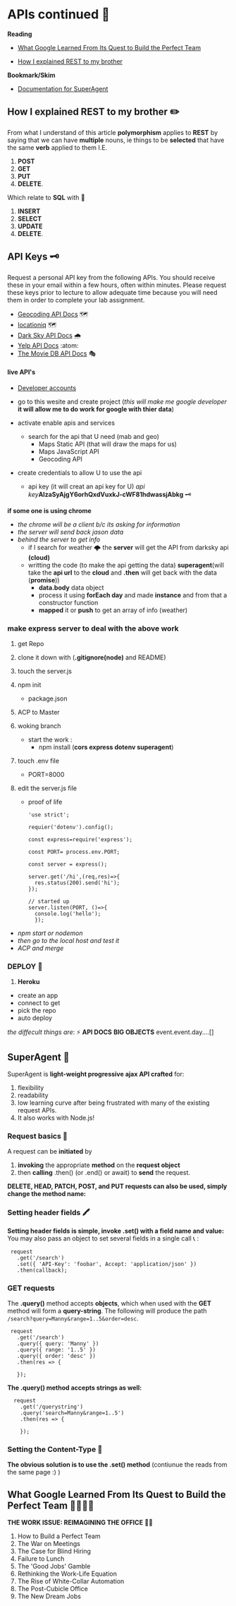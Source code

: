 # APIs continued :incoming_envelope:

**Reading**

- [What Google Learned From Its Quest to Build the Perfect Team](https://www.nytimes.com/2016/02/28/magazine/what-google-learned-from-its-quest-to-build-the-perfect-team.html)

- [How I explained REST to my brother](https://gist.github.com/brookr/5977550)

**Bookmark/Skim**

- [Documentation for SuperAgent](https://visionmedia.github.io/superagent/)

## How I explained REST to my brother :pencil2:

From what I understand of this article **polymorphism** applies to **REST** by saying that we can have **multiple** nouns, ie things to be **selected** that have the same **verb** applied to them I.E.

1. **POST**
1. **GET**
1. **PUT**
1. **DELETE**.

Which relate to **SQL** with :slot_machine:

1. **INSERT**
1. **SELECT**
1. **UPDATE**
1. **DELETE**.

## API Keys :old_key:

Request a personal API key from the following APIs. You should receive these in your email within a few hours, often within minutes. Please request these keys prior to lecture to allow adequate time because you will need them in order to complete your lab assignment.

- [Geocoding API Docs](https://locationiq.com/) :world_map:
- [locationiq](https://locationiq.com/) :world_map:
- [Dark Sky API Docs](https://darksky.net/dev/docs) :cloud_with_rain:
- [Yelp API Docs](https://www.yelp.com/developers/documentation/v3/business_search) :atom:
- [The Movie DB API Docs](https://developers.themoviedb.org/3/getting-started/introduction) :performing_arts:

#### live API's

- [Developer accounts](https://console.developers.google.com/projectselector2/apis/dashboard?pli=1&supportedpurview=project)

- go to this wesite and create project (_this will make me google developer_ **it will allow me to do work for google with thier data**)
- activate enable apis and services
  - search for the api that U need (mab and geo)
    - Maps Static API (that will draw the maps for us)
    - Maps JavaScript API
    - Geocoding API
- create credentials to allow U to use the api
  - api key (it will creat an api key for U) _api key_**AIzaSyAjgY6orhQxdVuxkJ-cWF81hdwassjAbkg** :old_key:

**if some one is using chrome**

- _the chrome will be a client b/c its asking for information_
- _the server will send back jason data_
- _behind the server to get info_
  - if I search for weather :cloud_with_lightning: the **server** will get the API from darksky api **(cloud)**
  - writting the code (to make the api getting the data) **superagent**(will take the **api url** to the **cloud** and **.then** will get back with the data (**promise**))
    - **data.body** data object
    - process it using **forEach day** and made **instance** and from that a constructor function
    - **mapped** it or **push** to get an array of info (weather)

### **make express server to deal with the above work**

1. get Repo
1. clone it down with (**.gitignore(node)** and README)
1. touch the server.js
1. npm init

   - package.json

1. ACP to Master
1. woking branch
   - start the work :
     - npm install (**cors express dotenv superagent**)
1. touch .env file

   - PORT=8000

1. edit the server.js file

   - proof of life

     ```
     'use strict';

     requier('dotenv').config();

     const express=require('express');

     const PORT= process.env.PORT;

     const server = express();

     server.get('/hi',(req,res)=>{
       res.status(200).send('hi');
     });

     // started up
     server.listen(PORT, ()=>{
       console.log('hello');
       });

     ```

- _npm start or nodemon_
- _then go to the local host and test it_
- _ACP and merge_

### DEPLOY :star2:

1. **Heroku**

- create an app
- connect to get
- pick the repo
- auto deploy

_the diffecult things are_: :zap:
**API DOCS**
**BIG OBJECTS**
event.event.day....[]

## SuperAgent :robot:

SuperAgent is **light-weight progressive ajax API crafted** for:

1. flexibility
1. readability
1. low learning curve after being frustrated with many of the existing request APIs.
1. It also works with Node.js!

### Request basics :envelope_with_arrow:

A request can be **initiated** by

1. **invoking** the appropriate **method** on the **request object**
1. then **calling** .then() (or .end() or await) to **send** the request.

**DELETE, HEAD, PATCH, POST, and PUT requests can also be used, simply change the method name:**

### Setting header fields :crayon:

**Setting header fields is simple, invoke .set() with a field name and value:**
You may also pass an object to set several fields in a single call :telephone_receiver: :

```
 request
   .get('/search')
   .set({ 'API-Key': 'foobar', Accept: 'application/json' })
   .then(callback);
```

### GET requests

The **.query()** method accepts **objects**, which when used with the **GET** method will form a **query-string**. The following will produce the path `/search?query=Manny&range=1..5&order=desc`.

```
 request
   .get('/search')
   .query({ query: 'Manny' })
   .query({ range: '1..5' })
   .query({ order: 'desc' })
   .then(res => {

   });
```

**The .query() method accepts strings as well:**

```
  request
    .get('/querystring')
    .query('search=Manny&range=1..5')
    .then(res => {

    });
```

### Setting the Content-Type :battery:

**The obvious solution is to use the .set() method** (contiunue the reads from the same page :) )

## What Google Learned From Its Quest to Build the Perfect Team :family_man_woman_boy_boy:

**THE WORK ISSUE: REIMAGINING THE OFFICE** :men_wrestling:

1. How to Build a Perfect Team
2. The War on Meetings
3. The Case for Blind Hiring
4. Failure to Lunch
5. The 'Good Jobs' Gamble
6. Rethinking the Work-Life Equation
7. The Rise of White-Collar Automation
8. The Post-Cubicle Office
9. The New Dream Jobs
